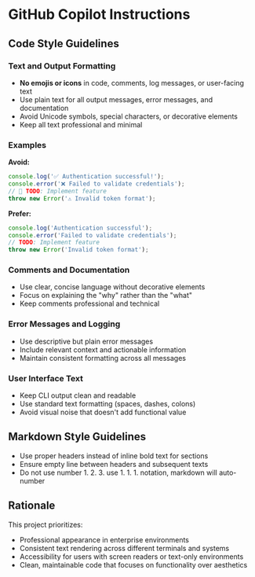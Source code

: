 # GitHub Copilot Instructions

## Code Style Guidelines

### Text and Output Formatting

- **No emojis or icons** in code, comments, log messages, or user-facing text
- Use plain text for all output messages, error messages, and documentation
- Avoid Unicode symbols, special characters, or decorative elements
- Keep all text professional and minimal

### Examples

**Avoid:**

```typescript
console.log('✅ Authentication successful!');
console.error('❌ Failed to validate credentials');
// 🚀 TODO: Implement feature
throw new Error('⚠️ Invalid token format');
```

**Prefer:**

```typescript
console.log('Authentication successful');
console.error('Failed to validate credentials');
// TODO: Implement feature
throw new Error('Invalid token format');
```

### Comments and Documentation

- Use clear, concise language without decorative elements
- Focus on explaining the "why" rather than the "what"
- Keep comments professional and technical

### Error Messages and Logging

- Use descriptive but plain error messages
- Include relevant context and actionable information
- Maintain consistent formatting across all messages

### User Interface Text

- Keep CLI output clean and readable
- Use standard text formatting (spaces, dashes, colons)
- Avoid visual noise that doesn't add functional value

## Markdown Style Guidelines

- Use proper headers instead of inline bold text for sections
- Ensure empty line between headers and subsequent texts
- Do not use number 1. 2. 3. use 1. 1. 1. notation, markdown will auto-number

## Rationale

This project prioritizes:
- Professional appearance in enterprise environments
- Consistent text rendering across different terminals and systems
- Accessibility for users with screen readers or text-only environments
- Clean, maintainable code that focuses on functionality over aesthetics